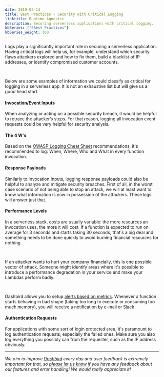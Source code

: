 ```yaml
---
date: 2019-02-13
title: Best Practices - Security with Critical Logging
linktitle: Runtime Agnostic
description: Securing serverless applications with critical logging.
kbSeries: ["EBest Practices"]
kbSeries_weight: 300
---
```


Logs play a significantly important role in securing a serverless application. Having critical logs will help us, for example, understand which security flaws attackers explored and how to fix them, build a blacklist of IP addresses, or identify compromised customer accounts.

<br>

Below are some examples of information we could classify as critical for logging in a serverless app. It is not an exhaustive list but will give us a good head start.

#### Invocation/Event Inputs

When analyzing or acting on a possible security breach, it would be helpful to retrace the attacker’s steps. For that reason, logging all invocation event requests could be very helpful for security analysis.

#### The 4 W's

Based on the <a href="https://www.owasp.org/index.php/Logging_Cheat_Sheet">OWASP Logging Cheat Sheet</a> recommendations, it's recommended to log: When, Where, Who and What in every function invocation.

#### Response Payloads

Similarly to Invocation Inputs, logging response payloads could also be helpful to analyze and mitigate security breaches. First of all, in the worst case scenario of not being able to stop an attack, we will at least want to know what information is now in possession of the attackers. These logs will answer just that.

#### Performance Levels

In a serverless stack, costs are usually variable: the more resources an invocation uses, the more it will cost. If a function is expected to run on average for 3 seconds and starts taking 30 seconds, that's a big deal and something needs to be done quickly to avoid burning financial resources for nothing.

<br>

If an attacker wants to hurt your company financially, this is one possible vector of attack. Someone might identify areas where it's possible to introduce a performance degradation in your service and make your Lambdas perform badly.

<br>

Dashbird allows you to setup <a href="https://dashbird.io/docs/user-guide/metric-alerting/">alerts based on metrics</a>. Whenever a function starts behaving in bad shape (taking too long to execute or consuming too much memory), you will receive a notification by e-mail or Slack.

#### Authentication Requests

For applications with some sort of login protected area, it's paramount to log authentication requests, especially the failed ones. Make sure you also log everything you possibly can from the requester, such as the IP address obviously.

---

_We aim to improve [Dashbird](https://dashbird.io/) every day and user feedback is extremely important for that, so [please let us know](mailto:support@dashbird.io) if you have any feedback about our features and error handling! We would really appreciate it!_
